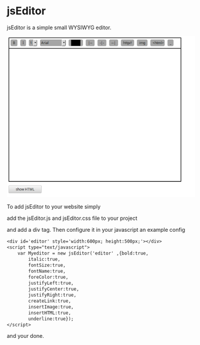 # jsEditor

  

jsEditor is a simple small WYSIWYG editor.

![jsEditor images](https://raw.githubusercontent.com/jacobmp70/jsEditor/master/jsEditor.png "Logo Title Text 1")
  
To add jsEditor to your website simply

add the jsEditor.js and jsEditor.css file to your project

and add a div tag. Then configure it in your javascript an example config

```
<div id='editor' style='width:600px; height:500px;'></div>
<script type="text/javascript">
	var Myeditor = new jsEditor('editor' ,{bold:true,
		italic:true,
		fontSize:true,
		fontName:true,
		foreColor:true,
		justifyLeft:true,
		justifyCenter:true,
		justifyRight:true,
		createLink:true,
		insertImage:true,
		insertHTML:true,
		underline:true});
</script>
```

and your done.
